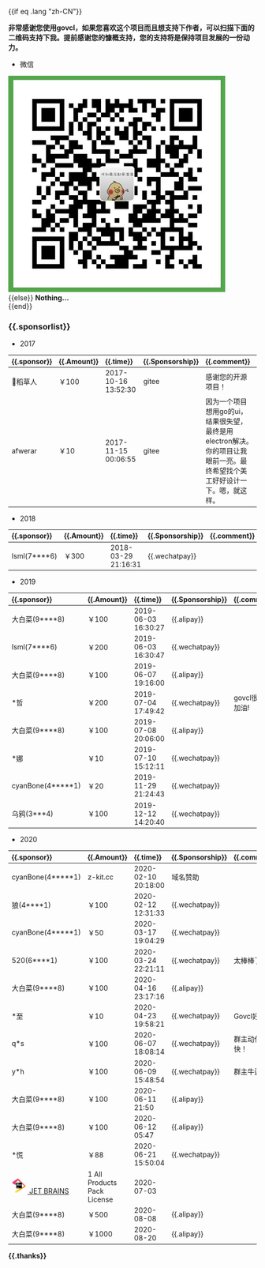 
{{if eq .lang "zh-CN"}}

**非常感谢您使用govcl，如果您喜欢这个项目而且想支持下作者，可以扫描下面的二维码支持下我。提前感谢您的慷概支持，您的支持将是保持项目发展的一份动力。**   

* 微信  

![wechatpay](/assets/images/wechatpay.jpg)  
{{else}}
**Nothing...**  
{{end}}

### {{.sponsorlist}}  

* 2017  

| {{.sponsor}}    | {{.Amount}}    | {{.time}} | {{.Sponsorship}} | {{.comment}} |  
| :------ | :------ | :----    | :----  | :---- |   
| 稻草人 | ￥100 | 2017-10-16 13:52:30 |  gitee | 感谢您的开源项目！ |  
| afwerar | ￥10 | 2017-11-15 00:06:55 |  gitee | 因为一个项目想用go的ui，结果很失望，<br />最终是用electron解决。你的项目让我眼前一亮。最终希望找个美工好好设计一下。嗯，就这样。 |  

* 2018  

| {{.sponsor}}    | {{.Amount}}    | {{.time}} | {{.Sponsorship}} | {{.comment}} |  
| :------ | :------ | :----    | :----  | :---- |   
| Isml(7****6) | ￥300 | 2018-03-29 21:16:31 |  {{.wechatpay}} |  |  

* 2019  

| {{.sponsor}}    | {{.Amount}}    | {{.time}} | {{.Sponsorship}} | {{.comment}} |  
| :------ | :------ | :----    | :----  | :---- |   
| 大白菜(9****8) | ￥100 | 2019-06-03 16:30:27 |  {{.alipay}} |  |  
| Isml(7****6) | ￥200 | 2019-06-03 16:30:47 |  {{.wechatpay}} |  |    
| 大白菜(9****8) | ￥100 | 2019-06-07 19:16:00 |  {{.alipay}} |  |  
| *哲 | ￥200 | 2019-07-04 17:49:42 |  {{.wechatpay}} | govcl很棒！加油!  |  
| 大白菜(9****8) | ￥100 | 2019-07-08 20:06:00 |  {{.alipay}} |  |  
| *娜 | ￥10 | 2019-07-10 15:12:11 |  {{.wechatpay}} |  |  
| cyanBone(4*****1)| ￥20 | 2019-11-29 21:24:43 |  {{.wechatpay}} |  |  
| 乌鸦(3***4)| ￥100 | 2019-12-12 14:20:40 |  {{.wechatpay}} |  |  

* 2020  

| {{.sponsor}}    | {{.Amount}}    | {{.time}} | {{.Sponsorship}} | {{.comment}} |  
| :------ | :------ | :----    | :----  | :---- |   
| cyanBone(4*****1)| z-kit.cc | 2020-02-10 20:18:00 |  域名赞助   |  |  
| 狼(4****1) | ￥100 | 2020-02-12 12:31:33 |  {{.wechatpay}}   |  |  
| cyanBone(4*****1)| ￥50 | 2020-03-17 19:04:29|  {{.wechatpay}} |  |  
| 520(6****1)| ￥100 | 2020-03-24 22:21:11 |  {{.wechatpay}} |  太棒棒了 |  
| 大白菜(9****8)| ￥100 | 2020-04-16 23:17:16 |  {{.alipay}} |   |  
| *至 | ￥10 | 2020-04-23 19:58:21 |  {{.wechatpay}} | Govcl好用  |  
| q*s | ￥100 | 2020-06-07 18:08:14 |  {{.wechatpay}} | 群主动作好快！  |  
| y*h | ￥100 | 2020-06-09 15:48:54 |  {{.wechatpay}} | 群主牛逼  |  
| 大白菜(9****8) | ￥100 | 2020-06-11 21:50 |  {{.alipay}} |   |  
| 大白菜(9****8) | ￥100 | 2020-06-12 05:47 |  {{.alipay}} |   |    
| *慌 | ￥88 | 2020-06-21 15:50:04 |  {{.wechatpay}} |   |  
| [<img height="32" src="/assets/images/jetbrains.png"> JET BRAINS](https://www.jetbrains.com/?from=govcl) | 1 All Products Pack License | 2020-07-03 |   |   |  
| 大白菜(9****8) | ￥500 | 2020-08-08 |  {{.alipay}} |   |    
| 大白菜(9****8) | ￥1000 | 2020-08-20 |  {{.alipay}} |   |    

**{{.thanks}}** 
